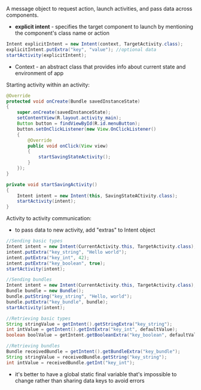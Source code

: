 A message object to request action, launch activities, and pass data across components.

- **explicit intent** - specifies the target component to launch by mentioning the component's class name or action
```java
Intent explicitIntent = new Intent(context, TargetActivity.class);
explicitIntent.putExtra("key", "value"); //optional data
startActivity(explicitIntent);
```
- Context - an abstract class that provides info about current state and environment of app 

Starting activity within an activity:
```Java
@Override
protected void onCreate(Bundle savedInstanceState)
{
	super.onCreate(savedInstanceState);
	setContentView(R.layout.activity_main);
	Button button = findViewById(R.id.menuButton);
	button.setOnClickListener(new View.OnClickListener()
	{
		@Override
		public void onClick(View view)
		{
			startSavingStateActivity();
		}
	});
}

private void startSavingActivity()
{
	Intent intent = new Intent(this, SavingStateACtivity.class);
	startActivity(intent);
}
```

Activity to activity communication:
- to pass data to new activity, add "extras" to Intent object
```java
//Sending basic types
Intent intent = new Intent(CurrentActivity.this, TargetActivity.class);
intent.putExtra("key_string", "Hello world");
intent.putExtra("key_int", 42);
intent.putExtra("key_boolean", true);
startActivity(intent);

//Sending bundles
Intent intent = new Intent(CurrentActivity.this, TargetActivity.class);
Bundle bundle = new Bundle();
bundle.putString("key_string", "Hello, world");
bundle.putExtra("key_bundle", bundle);
startActivity(intent);

//Retrieving basic types
String stringValue = getIntent().getStringExtra("key_string");
int intValue = getIntent().getIntExtra("key_int", defaultValue);
boolean boolValue = getIntent.getBooleanExtra("key_boolean", defaultValue);

//Retrieving bundles
Bundle receivedBundle = getIntent().getBundleExtra("key_bundle");
String stringValue = receivedBundle.getString("key_string");
int intValue = receivedBundle.getInt("key_int");
```
-  it's better to have a global static final variable that's impossible to change rather than sharing data keys to avoid errors
